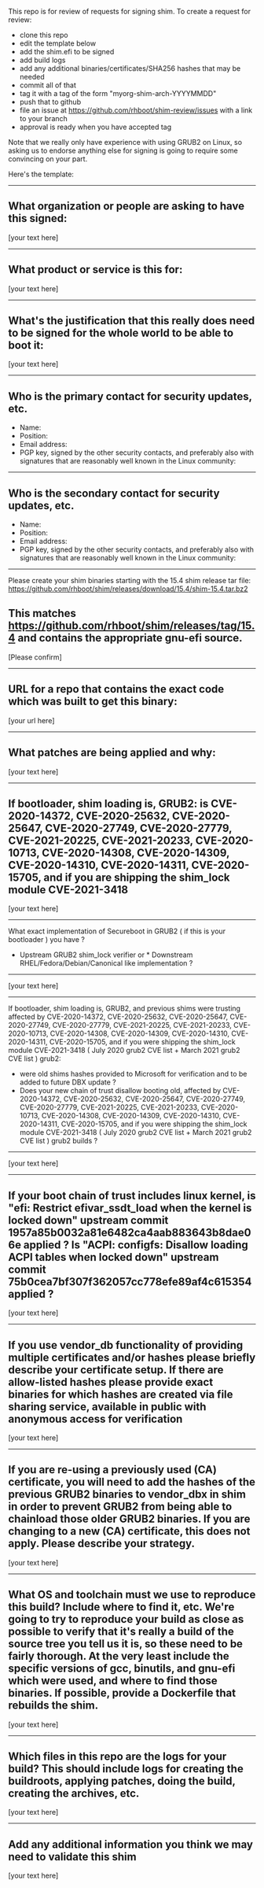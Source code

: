 This repo is for review of requests for signing shim.  To create a request for review:

- clone this repo
- edit the template below
- add the shim.efi to be signed
- add build logs
- add any additional binaries/certificates/SHA256 hashes that may be needed
- commit all of that
- tag it with a tag of the form "myorg-shim-arch-YYYYMMDD"
- push that to github
- file an issue at https://github.com/rhboot/shim-review/issues with a link to your branch
- approval is ready when you have accepted tag

Note that we really only have experience with using GRUB2 on Linux, so asking
us to endorse anything else for signing is going to require some convincing on
your part.

Here's the template:

-------------------------------------------------------------------------------
What organization or people are asking to have this signed:
-------------------------------------------------------------------------------
[your text here]

-------------------------------------------------------------------------------
What product or service is this for:
-------------------------------------------------------------------------------
[your text here]

-------------------------------------------------------------------------------
What's the justification that this really does need to be signed for the whole world to be able to boot it:
-------------------------------------------------------------------------------
[your text here]

-------------------------------------------------------------------------------
Who is the primary contact for security updates, etc.
-------------------------------------------------------------------------------
- Name:
- Position:
- Email address:
- PGP key, signed by the other security contacts, and preferably also with signatures that are reasonably well known in the Linux community:

-------------------------------------------------------------------------------
Who is the secondary contact for security updates, etc.
-------------------------------------------------------------------------------
- Name:
- Position:
- Email address:
- PGP key, signed by the other security contacts, and preferably also with signatures that are reasonably well known in the Linux community:

-------------------------------------------------------------------------------
Please create your shim binaries starting with the 15.4 shim release tar file:
https://github.com/rhboot/shim/releases/download/15.4/shim-15.4.tar.bz2

This matches https://github.com/rhboot/shim/releases/tag/15.4 and contains
the appropriate gnu-efi source.
-------------------------------------------------------------------------------
[Please confirm]

-------------------------------------------------------------------------------
URL for a repo that contains the exact code which was built to get this binary:
-------------------------------------------------------------------------------
[your url here]

-------------------------------------------------------------------------------
What patches are being applied and why:
-------------------------------------------------------------------------------
[your text here]

-------------------------------------------------------------------------------
If bootloader, shim loading is, GRUB2: is CVE-2020-14372, CVE-2020-25632,
 CVE-2020-25647, CVE-2020-27749, CVE-2020-27779, CVE-2021-20225, CVE-2021-20233,
 CVE-2020-10713, CVE-2020-14308, CVE-2020-14309, CVE-2020-14310, CVE-2020-14311,
 CVE-2020-15705, and if you are shipping the shim_lock module CVE-2021-3418
-------------------------------------------------------------------------------
[your text here]


-------------------------------------------------------------------------------
What exact implementation of Secureboot in GRUB2 ( if this is your bootloader ) you have ?
* Upstream GRUB2 shim_lock verifier or * Downstream RHEL/Fedora/Debian/Canonical like implementation ?
-------------------------------------------------------------------------------
[your text here]

-------------------------------------------------------------------------------
If bootloader, shim loading is, GRUB2, and previous shims were trusting affected
by CVE-2020-14372, CVE-2020-25632, CVE-2020-25647, CVE-2020-27749,
  CVE-2020-27779, CVE-2021-20225, CVE-2021-20233, CVE-2020-10713,
  CVE-2020-14308, CVE-2020-14309, CVE-2020-14310, CVE-2020-14311, CVE-2020-15705,
  and if you were shipping the shim_lock module CVE-2021-3418
  ( July 2020 grub2 CVE list + March 2021 grub2 CVE list )
  grub2:
* were old shims hashes provided to Microsoft for verification
  and to be added to future DBX update ?
* Does your new chain of trust disallow booting old, affected by CVE-2020-14372,
  CVE-2020-25632, CVE-2020-25647, CVE-2020-27749,
  CVE-2020-27779, CVE-2021-20225, CVE-2021-20233, CVE-2020-10713,
  CVE-2020-14308, CVE-2020-14309, CVE-2020-14310, CVE-2020-14311, CVE-2020-15705,
  and if you were shipping the shim_lock module CVE-2021-3418
  ( July 2020 grub2 CVE list + March 2021 grub2 CVE list )
  grub2 builds ?
-------------------------------------------------------------------------------
[your text here]

-------------------------------------------------------------------------------
If your boot chain of trust includes linux kernel, is
"efi: Restrict efivar_ssdt_load when the kernel is locked down"
upstream commit 1957a85b0032a81e6482ca4aab883643b8dae06e applied ?
Is "ACPI: configfs: Disallow loading ACPI tables when locked down"
upstream commit 75b0cea7bf307f362057cc778efe89af4c615354 applied ?
-------------------------------------------------------------------------------
[your text here]

-------------------------------------------------------------------------------
If you use vendor_db functionality of providing multiple certificates and/or
hashes please briefly describe your certificate setup. If there are allow-listed hashes
please provide exact binaries for which hashes are created via file sharing service,
available in public with anonymous access for verification
-------------------------------------------------------------------------------
[your text here]

-------------------------------------------------------------------------------
If you are re-using a previously used (CA) certificate, you will need
to add the hashes of the previous GRUB2 binaries to vendor_dbx in shim
in order to prevent GRUB2 from being able to chainload those older GRUB2
binaries. If you are changing to a new (CA) certificate, this does not
apply. Please describe your strategy.
-------------------------------------------------------------------------------
[your text here]

-------------------------------------------------------------------------------
What OS and toolchain must we use to reproduce this build?  Include where to find it, etc.  We're going to try to reproduce your build as close as possible to verify that it's really a build of the source tree you tell us it is, so these need to be fairly thorough. At the very least include the specific versions of gcc, binutils, and gnu-efi which were used, and where to find those binaries.
If possible, provide a Dockerfile that rebuilds the shim.
-------------------------------------------------------------------------------
[your text here]

-------------------------------------------------------------------------------
Which files in this repo are the logs for your build?   This should include logs for creating the buildroots, applying patches, doing the build, creating the archives, etc.
-------------------------------------------------------------------------------
[your text here]

-------------------------------------------------------------------------------
Add any additional information you think we may need to validate this shim
-------------------------------------------------------------------------------
[your text here]

